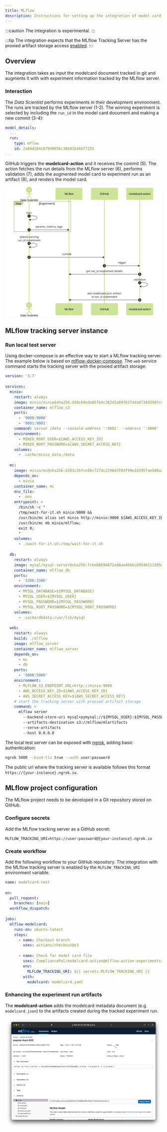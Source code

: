 ```yaml
---
title: MLflow
description: Instructions for setting up the integration of model card integration with the MLflow tracking server
---
```


:::caution
The integration is experimental.
:::

:::tip
The integration expects that the MLflow Tracking Server has the proxied artifact storage access [enabled](https://www.mlflow.org/docs/latest/tracking.html#id32).
:::

## Overview

The integration takes as input the modelcard document tracked in git and augments it with with experiment information tracked by the MLflow server.

### Interaction

The _Data Scientist_ performs experiments in their development environment. The runs are tracked by the MLflow server (1-2). The winning experiment is selected by including the `run_id` in the model card document and making a new commit (3-4):

```yaml title="modelcard.yaml"
model_details:
  ...
  run:
    type: mflow
    id: 2a84d204c6794965bc36641b46b77255
...
```

GitHub triggers the **modelcard-action** and it receives the commit (5). The action fetches the run details from the MLflow server (6), performs validation (7), adds the augmented model card to experiment run as an artifact (8), and renders the model card.

![](img/mlflow/sequence.svg)

## MLflow tracking server instance

### Run local test server

Using docker-compose is an effective way to start a MLflow tracking server. The example below is based on [mlflow-docker-compose](https://github.com/sachua/mlflow-docker-compose). The `web` service command starts the tracking server with the proxied artifact storage:

```yaml title="docker-compose.yml"
version: '3.7'

services:
  minio:
    restart: always
    image: minio/minio@sha256:d28c69eda85fb4c362d2a8976274da8f369398fc943b0c238c50722fd0c578c4
    container_name: mlflow_s3
    ports:
      - '9000:9000'
      - '9001:9001'
    command: server /data --console-address ':9001' --address ':9000'
    environment:
      - MINIO_ROOT_USER=${AWS_ACCESS_KEY_ID}
      - MINIO_ROOT_PASSWORD=${AWS_SECRET_ACCESS_KEY}
    volumes:
      - .cache/minio_data:/data

  mc:
    image: minio/mc@sha256:d281c2bfce56c727dc229643f8df99e24295fae586aaf6acb859eb2dd4c66ca4
    depends_on:
      - minio
    container_name: mc
    env_file:
      - .env
    entrypoint: >
      /bin/sh -c "
      /tmp/wait-for-it.sh minio:9000 &&
      /usr/bin/mc alias set minio http://minio:9000 ${AWS_ACCESS_KEY_ID} ${AWS_SECRET_ACCESS_KEY} &&
      /usr/bin/mc mb minio/mlflow;
      exit 0;
      "
    volumes:
      - ./wait-for-it.sh:/tmp/wait-for-it.sh

  db:
    restart: always
    image: mysql/mysql-server@sha256:fcbe88694872e88ae406bc69540211505eae922a182690d85be6af1a48e5ca0a
    container_name: mlflow_db
    ports:
      - '3306:3306'
    environment:
      - MYSQL_DATABASE=${MYSQL_DATABASE}
      - MYSQL_USER=${MYSQL_USER}
      - MYSQL_PASSWORD=${MYSQL_PASSWORD}
      - MYSQL_ROOT_PASSWORD=${MYSQL_ROOT_PASSWORD}
    volumes:
      - .cache/dbdata:/var/lib/mysql

  web:
    restart: always
    build: ./mlflow
    image: mlflow_server
    container_name: mlflow_server
    depends_on:
      - mc
      - db
    ports:
      - '5000:5000'
    environment:
      - MLFLOW_S3_ENDPOINT_URL=http://minio:9000
      - AWS_ACCESS_KEY_ID=${AWS_ACCESS_KEY_ID}
      - AWS_SECRET_ACCESS_KEY=${AWS_SECRET_ACCESS_KEY}
    # start the tracking server with proxied artifact storage
    command: >
      mlflow server 
        --backend-store-uri mysql+pymysql://${MYSQL_USER}:${MYSQL_PASSWORD}@db:3306/${MYSQL_DATABASE} 
        --artifacts-destination s3://mlflow/mlartifacts 
        --serve-artifacts 
        --host 0.0.0.0
```

The local test server can be exposed with [ngrok](https://ngrok.com), adding basic authentication:

```bash
ngrok 5000 --bind-tls true --auth user:password
```

The public url where the tracking server is available follows this format `https://{your-instance}.ngrok.io`.

## MLflow project configuration

The MLflow project needs to be developed in a Git repository stored on GitHub.

### Configure secrets

Add the MLflow tracking server as a GitHub secret:

```env
MLFLOW_TRACKING_URI=https://user:password@{your-instance}.ngrok.io
```

### Create workflow

Add the following workflow to your GitHub repository. The integration with the MLflow tracking server is enabled by the `MLFLOW_TRACKING_URI` environment variable.

```yaml title=".github/workflows/mlflow-integration.yml"
name: modelcard-test

on:
  pull_request:
    branches: [main]
  workflow_dispatch:

jobs:
  mlflow-modelcard:
    runs-on: ubuntu-latest
    steps:
      - name: Checkout branch
        uses: actions/checkout@v3

      - name: Check for model card file
        uses: CompliancePal/modelcard-action@mlflow-action-experiments
        env:
          MLFLOW_TRACKING_URI: ${{ secrets.MLFLOW_TRACKING_URI }}
        with:
          modelcard: modelcard.yaml
```

### Enhancing the experiment run artifacts

The **modelcard-action** adds the modelcard metadata document (e.g. `modelcard.json`) to the artifacts created during the tracked experiment run.

![Modelcard metadata as artifact](img/mlflow/artifact.png)
